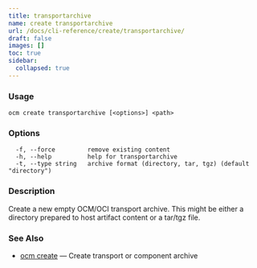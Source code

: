 ```yaml
---
title: transportarchive
name: create transportarchive
url: /docs/cli-reference/create/transportarchive/
draft: false
images: []
toc: true
sidebar:
  collapsed: true
---
```

### Usage

```
ocm create transportarchive [<options>] <path>
```

### Options

```
  -f, --force         remove existing content
  -h, --help          help for transportarchive
  -t, --type string   archive format (directory, tar, tgz) (default "directory")
```

### Description


Create a new empty OCM/OCI transport archive. This might be either a directory prepared
to host artifact content or a tar/tgz file.


### See Also

* [ocm create](/docs/cli-reference/create/)	 &mdash; Create transport or component archive

